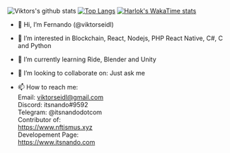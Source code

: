 
![Viktors's github stats](https://github-readme-stats.vercel.app/api?username=viktorseidl&show_icons=true) 
[![Top Langs](https://github-readme-stats.vercel.app/api/top-langs/?username=viktorseidl&layout=compact)](https://github.com/anuraghazra/github-readme-stats)
[![Harlok's WakaTime stats](https://github-readme-stats.vercel.app/api/wakatime?username=ffflabs)](https://github.com/anuraghazra/github-readme-stats)
- 👋 Hi, I’m Fernando (@viktorseidl)

- 👀 I’m interested in Blockchain, React, Nodejs, PHP React Native, C#, C and Python

- 🌱 I’m currently learning Ride, Blender and Unity

- 💞️ I’m looking to collaborate on: Just ask me 

- 📫 How to reach me:  
Email: viktorseidl@gmail.com  
Discord: itsnando#9592  
Telegram: @itsnandodotcom <br>
Contributor of:<br>
https://www.nftismus.xyz<br>
Developement Page:<br>
https://www.itsnando.com<br>  

<!---
viktorseidl/viktorseidl is a ✨ special ✨ repository because its `README.md` (this file) appears on your GitHub profile.
You can click the Preview link to take a look at your changes.
--->
